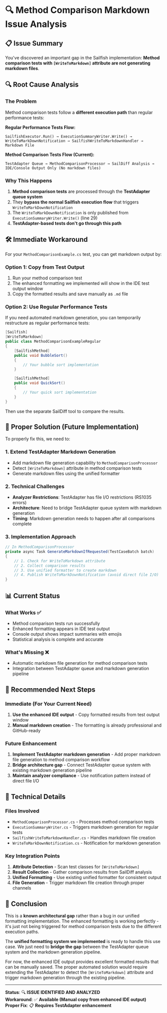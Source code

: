 # 🔍 Method Comparison Markdown Issue Analysis

## 📋 Issue Summary

You've discovered an important gap in the Sailfish implementation: **Method comparison tests with `[WriteToMarkdown]` attribute are not generating markdown files**.

## 🔍 Root Cause Analysis

### **The Problem**
Method comparison tests follow a **different execution path** than regular performance tests:

**Regular Performance Tests Flow:**
```
SailfishExecutor.Run() → ExecutionSummaryWriter.Write() → WriteToMarkDownNotification → SailfishWriteToMarkdownHandler → Markdown File
```

**Method Comparison Tests Flow (Current):**
```
TestAdapter Queue → MethodComparisonProcessor → SailDiff Analysis → IDE/Console Output Only (No markdown files)
```

### **Why This Happens**
1. **Method comparison tests** are processed through the **TestAdapter queue system**
2. They **bypass the normal Sailfish execution flow** that triggers `WriteToMarkDownNotification`
3. The `WriteToMarkDownNotification` is only published from `ExecutionSummaryWriter.Write()` (line 29)
4. **TestAdapter-based tests don't go through this path**

## 🛠️ Immediate Workaround

For your `MethodComparisonExample.cs` test, you can get markdown output by:

### **Option 1: Copy from Test Output**
1. Run your method comparison test
2. The enhanced formatting we implemented will show in the IDE test output window
3. Copy the formatted results and save manually as `.md` file

### **Option 2: Use Regular Performance Tests**
If you need automated markdown generation, you can temporarily restructure as regular performance tests:

```csharp
[Sailfish]
[WriteToMarkdown]
public class MethodComparisonExampleRegular
{
    [SailfishMethod]
    public void BubbleSort()
    {
        // Your bubble sort implementation
    }

    [SailfishMethod] 
    public void QuickSort()
    {
        // Your quick sort implementation
    }
}
```

Then use the separate SailDiff tool to compare the results.

## 🚀 Proper Solution (Future Implementation)

To properly fix this, we need to:

### **1. Extend TestAdapter Markdown Generation**
- Add markdown file generation capability to `MethodComparisonProcessor`
- Detect `[WriteToMarkdown]` attribute in method comparison tests
- Generate markdown files using the unified formatter

### **2. Technical Challenges**
- **Analyzer Restrictions**: TestAdapter has file I/O restrictions (RS1035 errors)
- **Architecture**: Need to bridge TestAdapter queue system with markdown generation
- **Timing**: Markdown generation needs to happen after all comparisons complete

### **3. Implementation Approach**
```csharp
// In MethodComparisonProcessor
private async Task GenerateMarkdownIfRequested(TestCaseBatch batch)
{
    // 1. Check for WriteToMarkdown attribute
    // 2. Collect comparison results
    // 3. Use unified formatter to create markdown
    // 4. Publish WriteToMarkDownNotification (avoid direct file I/O)
}
```

## 📊 Current Status

### **What Works ✅**
- Method comparison tests run successfully
- Enhanced formatting appears in IDE test output
- Console output shows impact summaries with emojis
- Statistical analysis is complete and accurate

### **What's Missing ❌**
- Automatic markdown file generation for method comparison tests
- Integration between TestAdapter queue and markdown generation pipeline

## 🎯 Recommended Next Steps

### **Immediate (For Your Current Need)**
1. **Use the enhanced IDE output** - Copy formatted results from test output window
2. **Manual markdown creation** - The formatting is already professional and GitHub-ready

### **Future Enhancement**
1. **Implement TestAdapter markdown generation** - Add proper markdown file generation to method comparison workflow
2. **Bridge architecture gap** - Connect TestAdapter queue system with existing markdown generation pipeline
3. **Maintain analyzer compliance** - Use notification pattern instead of direct file I/O

## 🔧 Technical Details

### **Files Involved**
- `MethodComparisonProcessor.cs` - Processes method comparison tests
- `ExecutionSummaryWriter.cs` - Triggers markdown generation for regular tests
- `SailfishWriteToMarkdownHandler.cs` - Handles markdown file creation
- `WriteToMarkDownNotification.cs` - Notification for markdown generation

### **Key Integration Points**
1. **Attribute Detection** - Scan test classes for `[WriteToMarkdown]`
2. **Result Collection** - Gather comparison results from SailDiff analysis
3. **Unified Formatting** - Use existing unified formatter for consistent output
4. **File Generation** - Trigger markdown file creation through proper channels

## 🎉 Conclusion

This is a **known architectural gap** rather than a bug in our unified formatting implementation. The enhanced formatting is working perfectly - it's just not being triggered for method comparison tests due to the different execution paths.

The **unified formatting system we implemented** is ready to handle this use case. We just need to **bridge the gap** between the TestAdapter queue system and the markdown generation pipeline.

For now, the enhanced IDE output provides excellent formatted results that can be manually saved. The proper automated solution would require extending the TestAdapter to detect the `[WriteToMarkdown]` attribute and trigger markdown generation through the existing pipeline.

---

**Status**: 🔍 **ISSUE IDENTIFIED AND ANALYZED**  
**Workaround**: ✅ **Available (Manual copy from enhanced IDE output)**  
**Proper Fix**: 📋 **Requires TestAdapter enhancement**
